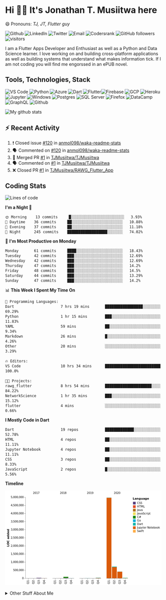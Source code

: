 # Hi 👋🏾 It's Jonathan T. Musiitwa here 
😄 Pronouns: *TJ, JT, Flutter guy*

![Github](https://img.shields.io/badge/TJonathan-lightgrey?style=social&logo=github&link=https://github.com/TJMusiitwa) ![LinkedIn](https://img.shields.io/badge/Jonathan_Musiitwa-lightgrey?style=social&logo=linkedin&link=https://www.linkedin.com/in/jonathan-musiitwa-a1107610a/) ![Twitter](https://img.shields.io/badge/TJMusiitwa-lightgrey?style=social&logo=twitter&link=https%3A%2F%2Ftwitter.com%2FTJMusiitwa) ![Email](https://img.shields.io/badge/jonamusiitwa-lightgrey?style=social&logo=microsoft-outlook&link=mailto:jonamusiitwa@outlook.com) ![Codersrank](https://img.shields.io/badge/TJMusiitwa-lightgrey?style=social&logo=codersrank&link=https://profile.codersrank.io/user/tjmusiitwa/) ![GitHub followers](https://img.shields.io/github/followers/TJMusiitwa?style=social)  ![visitors](https://visitor-badge.glitch.me/badge?page_id=TJMusiitwa.TJMusiitwa)

I am a Flutter Apps Developer and Enthusiast as well as a Python and Data Science learner. I love working on and building cross-platform applications as well as building systems that understand what makes information tick. If I am not coding you will find me engorssed in an ePUB novel.

## Tools, Technologies, Stack

![VS Code](https://img.shields.io/badge/VS_Code-blue?style=for-the-badge&logo=visual-studio-code) ![Python](https://img.shields.io/badge/Python-lightgrey?style=for-the-badge&logo=python) ![Azure](https://img.shields.io/badge/Microsoft_Azure-lightblue?style=for-the-badge&logo=microsoft-azure) ![Dart](https://img.shields.io/badge/Dart-informational?style=for-the-badge&logo=dart) ![Flutter](https://img.shields.io/badge/Flutter-informational?style=for-the-badge&logo=flutter)![Firebase](https://img.shields.io/badge/Firebase-yellow?style=for-the-badge&logo=firebase&)  ![GCP](https://img.shields.io/badge/Google_Cloud-lightgrey?style=for-the-badge&logo=google-cloud) ![Heroku](https://img.shields.io/badge/Heroku-purple?style=for-the-badge&logo=heroku)  ![Jupyter](https://img.shields.io/badge/Jupyter-lightgrey?style=for-the-badge&logo=jupyter) ![Windows](https://img.shields.io/badge/Windows-lightblue?style=for-the-badge&logo=windows) ![Postgres](https://img.shields.io/badge/Postgresql-black?style=for-the-badge&logo=postgresql) ![SQL Server](https://img.shields.io/badge/SQL_Server-red?style=for-the-badge&logo=microsoft-sql-server) ![Firefox](https://img.shields.io/badge/Firefox-important?style=for-the-badge&logo=firefox-browser&logoColor=white) ![DataCamp](https://img.shields.io/badge/Datacamp-lightgrey?style=for-the-badge&logo=datacamp) ![GraphQL](https://img.shields.io/badge/GraphQL-magenta?style=for-the-badge&logo=graphql) ![Github](https://img.shields.io/badge/Github-black?style=for-the-badge&logo=github)

![My github stats](https://github-readme-stats.vercel.app/api?username=TJMusiitwa&show_icons=true&count_private=true&theme=radical)

## ⚡ Recent Activity
<!--START_SECTION:activity-->
1. ❗️ Closed issue [#120](https://github.com/anmol098/waka-readme-stats/issues/120) in [anmol098/waka-readme-stats](https://github.com/anmol098/waka-readme-stats)
2. 🗣 Commented on [#120](https://github.com/anmol098/waka-readme-stats/issues/120) in [anmol098/waka-readme-stats](https://github.com/anmol098/waka-readme-stats)
3. 🎉 Merged PR [#1](https://github.com/TJMusiitwa/TJMusiitwa/pull/1) in [TJMusiitwa/TJMusiitwa](https://github.com/TJMusiitwa/TJMusiitwa)
4. 🗣 Commented on [#1](https://github.com/TJMusiitwa/TJMusiitwa/issues/1) in [TJMusiitwa/TJMusiitwa](https://github.com/TJMusiitwa/TJMusiitwa)
5. ❌ Closed PR [#1](https://github.com/TJMusiitwa/RAWG_Flutter_App/pull/1) in [TJMusiitwa/RAWG_Flutter_App](https://github.com/TJMusiitwa/RAWG_Flutter_App)
<!--END_SECTION:activity-->

## Coding Stats
<!--START_SECTION:waka-->
![Lines of code](https://img.shields.io/badge/From%20Hello%20World%20I%27ve%20Written-13.1%20million%20lines%20of%20code-blue)

**I'm a Night 🦉** 

```text
🌞 Morning    13 commits     █░░░░░░░░░░░░░░░░░░░░░░░░   3.93% 
🌆 Daytime    36 commits     ██░░░░░░░░░░░░░░░░░░░░░░░   10.88% 
🌃 Evening    37 commits     ██░░░░░░░░░░░░░░░░░░░░░░░   11.18% 
🌙 Night      245 commits    ██████████████████░░░░░░░   74.02%

```
📅 **I'm Most Productive on Monday** 

```text
Monday       61 commits     ████░░░░░░░░░░░░░░░░░░░░░   18.43% 
Tuesday      42 commits     ███░░░░░░░░░░░░░░░░░░░░░░   12.69% 
Wednesday    42 commits     ███░░░░░░░░░░░░░░░░░░░░░░   12.69% 
Thursday     47 commits     ███░░░░░░░░░░░░░░░░░░░░░░   14.2% 
Friday       48 commits     ███░░░░░░░░░░░░░░░░░░░░░░   14.5% 
Saturday     44 commits     ███░░░░░░░░░░░░░░░░░░░░░░   13.29% 
Sunday       47 commits     ███░░░░░░░░░░░░░░░░░░░░░░   14.2%

```


📊 **This Week I Spent My Time On** 

```text
💬 Programming Languages: 
Dart                     7 hrs 19 mins       █████████████████░░░░░░░░   69.29% 
Python                   1 hr 15 mins        ███░░░░░░░░░░░░░░░░░░░░░░   11.83% 
YAML                     59 mins             ██░░░░░░░░░░░░░░░░░░░░░░░   9.34% 
Markdown                 26 mins             █░░░░░░░░░░░░░░░░░░░░░░░░   4.26% 
Other                    20 mins             ░░░░░░░░░░░░░░░░░░░░░░░░░   3.29%

🔥 Editors: 
VS Code                  10 hrs 34 mins      █████████████████████████   100.0%

🐱‍💻 Projects: 
rawg_flutter             8 hrs 54 mins       █████████████████████░░░░   84.22% 
NetworkScience           1 hr 35 mins        ███░░░░░░░░░░░░░░░░░░░░░░   15.12% 
flutter                  4 mins              ░░░░░░░░░░░░░░░░░░░░░░░░░   0.66%

```

**I Mostly Code in Dart** 

```text
Dart                     19 repos            █████████████░░░░░░░░░░░░   52.78% 
HTML                     4 repos             ██░░░░░░░░░░░░░░░░░░░░░░░   11.11% 
Jupyter Notebook         4 repos             ██░░░░░░░░░░░░░░░░░░░░░░░   11.11% 
CSS                      3 repos             ██░░░░░░░░░░░░░░░░░░░░░░░   8.33% 
JavaScript               2 repos             █░░░░░░░░░░░░░░░░░░░░░░░░   5.56%

```


**Timeline**

![Chart not found](https://github.com/TJMusiitwa/TJMusiitwa/blob/master/charts/bar_graph.png) 


<!--END_SECTION:waka-->

<details>
  <summary>Other Stuff About Me</summary>
  
- Preference for e-books over physical books.
  
 - While Coding, Listening Music and developing useful code. ⭐️
  
  - Reading Novels, Action and Adventure, Autobiography & Biography, Comics, Detective and Mystery, Fantasy, Romance, Sci-Fi...pretty much if you know my novel genres, you already know all my movie and tv genres as well. 😉
  
  - I have a surprising affinity for musical artisits whose names start with the letter '**J**'.
  - A big Formula 1 🏎 fan...a great need for speed. Go Team **MercedesAMG**
 </details>
